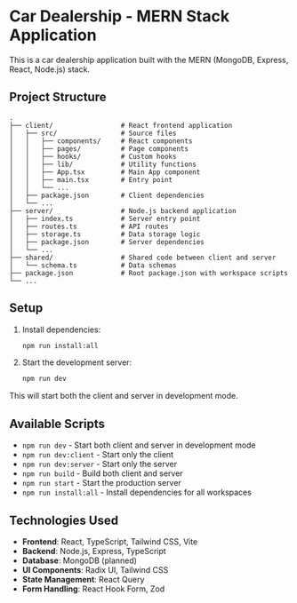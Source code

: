 # Car Dealership - MERN Stack Application

This is a car dealership application built with the MERN (MongoDB, Express, React, Node.js) stack.

## Project Structure

```
.
├── client/                 # React frontend application
│   ├── src/                # Source files
│   │   ├── components/     # React components
│   │   ├── pages/          # Page components
│   │   ├── hooks/          # Custom hooks
│   │   ├── lib/            # Utility functions
│   │   ├── App.tsx         # Main App component
│   │   ├── main.tsx        # Entry point
│   │   └── ...
│   ├── package.json        # Client dependencies
│   └── ...
├── server/                 # Node.js backend application
│   ├── index.ts            # Server entry point
│   ├── routes.ts           # API routes
│   ├── storage.ts          # Data storage logic
│   ├── package.json        # Server dependencies
│   └── ...
├── shared/                 # Shared code between client and server
│   └── schema.ts           # Data schemas
├── package.json            # Root package.json with workspace scripts
└── ...
```

## Setup

1. Install dependencies:
   ```bash
   npm run install:all
   ```

2. Start the development server:
   ```bash
   npm run dev
   ```

This will start both the client and server in development mode.

## Available Scripts

- `npm run dev` - Start both client and server in development mode
- `npm run dev:client` - Start only the client
- `npm run dev:server` - Start only the server
- `npm run build` - Build both client and server
- `npm run start` - Start the production server
- `npm run install:all` - Install dependencies for all workspaces

## Technologies Used

- **Frontend**: React, TypeScript, Tailwind CSS, Vite
- **Backend**: Node.js, Express, TypeScript
- **Database**: MongoDB (planned)
- **UI Components**: Radix UI, Tailwind CSS
- **State Management**: React Query
- **Form Handling**: React Hook Form, Zod